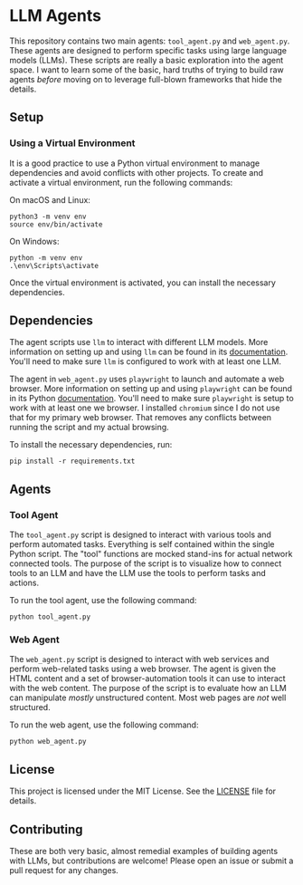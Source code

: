 # LLM Agents

This repository contains two main agents: `tool_agent.py` and `web_agent.py`. These agents are designed to perform specific tasks using large language models (LLMs). These scripts are really a basic exploration into the agent space. I want to learn some of the basic, hard truths of trying to build raw agents _before_ moving on to leverage full-blown frameworks that hide the details.

## Setup
### Using a Virtual Environment

It is a good practice to use a Python virtual environment to manage dependencies and avoid conflicts with other projects. To create and activate a virtual environment, run the following commands:

On macOS and Linux:
```
python3 -m venv env
source env/bin/activate
```

On Windows:
```
python -m venv env
.\env\Scripts\activate
```

Once the virtual environment is activated, you can install the necessary dependencies.

## Dependencies
The agent scripts use `llm` to interact with different LLM models. More information on setting up and using `llm` can be found in its [documentation](https://llm.datasette.io/en/stable/index.html). You'll need to make sure `llm` is configured to work with at least one LLM.

The agent in `web_agent.py` uses `playwright` to launch and automate a web browser. More information on setting up and using `playwright` can be found in its Python [documentation](https://playwright.dev/python/docs/intro). You'll need to make sure `playwright` is setup to work with at least one we browser. I installed `chromium` since I do not use that for my primary web browser. That removes any conflicts between running the script and my actual browsing.

To install the necessary dependencies, run:

```
pip install -r requirements.txt
```

## Agents

### Tool Agent

The `tool_agent.py` script is designed to interact with various tools and perform automated tasks. Everything is self contained within the single Python script. The "tool" functions are mocked stand-ins for actual network connected tools. The purpose of the script is to visualize how to connect tools to an LLM and have the LLM use the tools to perform tasks and actions.

To run the tool agent, use the following command:

```
python tool_agent.py
```

### Web Agent

The `web_agent.py` script is designed to interact with web services and perform web-related tasks using a web browser. The agent is given the HTML content and a set of browser-automation tools it can use to interact with the web content. The purpose of the script is to evaluate how an LLM can manipulate _mostly_ unstructured content. Most web pages are *not* well structured.

To run the web agent, use the following command:

```
python web_agent.py
```

## License

This project is licensed under the MIT License. See the [LICENSE](LICENSE) file for details.

## Contributing

These are both very basic, almost remedial examples of building agents with LLMs, but contributions are welcome! Please open an issue or submit a pull request for any changes.

